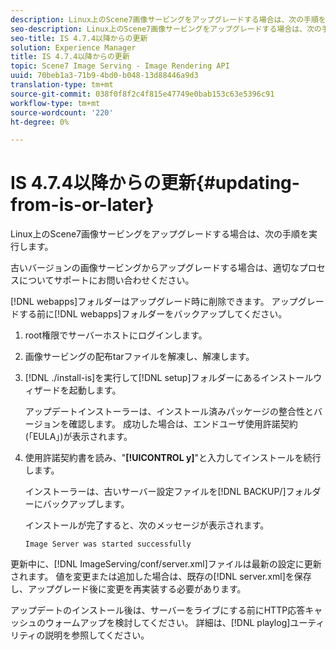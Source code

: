 ```yaml
---
description: Linux上のScene7画像サービングをアップグレードする場合は、次の手順を実行します。
seo-description: Linux上のScene7画像サービングをアップグレードする場合は、次の手順を実行します。
seo-title: IS 4.7.4以降からの更新
solution: Experience Manager
title: IS 4.7.4以降からの更新
topic: Scene7 Image Serving - Image Rendering API
uuid: 70beb1a3-71b9-4bd0-b048-13d88446a9d3
translation-type: tm+mt
source-git-commit: 038f0f8f2c4f815e47749e0bab153c63e5396c91
workflow-type: tm+mt
source-wordcount: '220'
ht-degree: 0%

---
```



# IS 4.7.4以降からの更新{#updating-from-is-or-later}

Linux上のScene7画像サービングをアップグレードする場合は、次の手順を実行します。

古いバージョンの画像サービングからアップグレードする場合は、適切なプロセスについてサポートにお問い合わせください。

[!DNL webapps]フォルダーはアップグレード時に削除できます。 アップグレードする前に[!DNL webapps]フォルダーをバックアップしてください。

1. root権限でサーバーホストにログインします。
1. 画像サービングの配布tarファイルを解凍し、解凍します。
1. [!DNL ./install-is]を実行して[!DNL setup]フォルダーにあるインストールウィザードを起動します。

   アップデートインストーラーは、インストール済みパッケージの整合性とバージョンを確認します。 成功した場合は、エンドユーザ使用許諾契約(「EULA」)が表示されます。
1. 使用許諾契約書を読み、&quot;**[!UICONTROL y]**&quot;と入力してインストールを続行します。

   インストーラーは、古いサーバー設定ファイルを[!DNL BACKUP/]フォルダーにバックアップします。

   インストールが完了すると、次のメッセージが表示されます。

   `Image Server was started successfully`

更新中に、[!DNL ImageServing/conf/server.xml]ファイルは最新の設定に更新されます。 値を変更または追加した場合は、既存の[!DNL server.xml]を保存し、アップグレード後に変更を再実装する必要があります。

アップデートのインストール後は、サーバーをライブにする前にHTTP応答キャッシュのウォームアップを検討してください。 詳細は、[!DNL playlog]ユーティリティの説明を参照してください。
